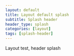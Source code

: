 ```yaml
---
layout: default
title: Layout default splash
subtitle: Splash header
header_type: splash 
categories: [layout]
tags: [splash-header]
---
```


Layout test, header splash